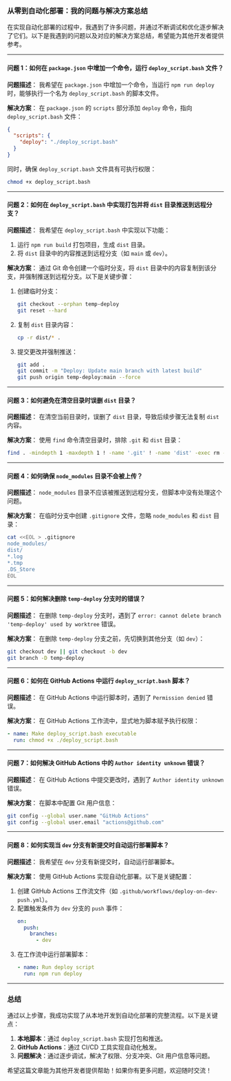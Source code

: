 ### 从零到自动化部署：我的问题与解决方案总结

在实现自动化部署的过程中，我遇到了许多问题，并通过不断调试和优化逐步解决了它们。以下是我遇到的问题以及对应的解决方案总结，希望能为其他开发者提供参考。

---

#### **问题 1：如何在 `package.json` 中增加一个命令，运行 `deploy_script.bash` 文件？**

**问题描述**：
我希望在 `package.json` 中增加一个命令，当运行 `npm run deploy` 时，能够执行一个名为 `deploy_script.bash` 的脚本文件。

**解决方案**：
在 `package.json` 的 `scripts` 部分添加 `deploy` 命令，指向 `deploy_script.bash` 文件：
```json
{
  "scripts": {
    "deploy": "./deploy_script.bash"
  }
}
```
同时，确保 `deploy_script.bash` 文件具有可执行权限：
```bash
chmod +x deploy_script.bash
```

---

#### **问题 2：如何在 `deploy_script.bash` 中实现打包并将 `dist` 目录推送到远程分支？**

**问题描述**：
我希望在 `deploy_script.bash` 中实现以下功能：
1. 运行 `npm run build` 打包项目，生成 `dist` 目录。
2. 将 `dist` 目录中的内容推送到远程分支（如 `main` 或 `dev`）。

**解决方案**：
通过 Git 命令创建一个临时分支，将 `dist` 目录中的内容复制到该分支，并强制推送到远程分支。以下是关键步骤：
1. 创建临时分支：
   ```bash
   git checkout --orphan temp-deploy
   git reset --hard
   ```
2. 复制 `dist` 目录内容：
   ```bash
   cp -r dist/* .
   ```
3. 提交更改并强制推送：
   ```bash
   git add .
   git commit -m "Deploy: Update main branch with latest build"
   git push origin temp-deploy:main --force
   ```

---

#### **问题 3：如何避免在清空目录时误删 `dist` 目录？**

**问题描述**：
在清空当前目录时，误删了 `dist` 目录，导致后续步骤无法复制 `dist` 内容。

**解决方案**：
使用 `find` 命令清空目录时，排除 `.git` 和 `dist` 目录：
```bash
find . -mindepth 1 -maxdepth 1 ! -name '.git' ! -name 'dist' -exec rm -rf {} +
```

---

#### **问题 4：如何确保 `node_modules` 目录不会被上传？**

**问题描述**：
`node_modules` 目录不应该被推送到远程分支，但脚本中没有处理这个问题。

**解决方案**：
在临时分支中创建 `.gitignore` 文件，忽略 `node_modules` 和 `dist` 目录：
```bash
cat <<EOL > .gitignore
node_modules/
dist/
*.log
*.tmp
.DS_Store
EOL
```

---

#### **问题 5：如何解决删除 `temp-deploy` 分支时的错误？**

**问题描述**：
在删除 `temp-deploy` 分支时，遇到了 `error: cannot delete branch 'temp-deploy' used by worktree` 错误。

**解决方案**：
在删除 `temp-deploy` 分支之前，先切换到其他分支（如 `dev`）：
```bash
git checkout dev || git checkout -b dev
git branch -D temp-deploy
```

---

#### **问题 6：如何在 GitHub Actions 中运行 `deploy_script.bash` 脚本？**

**问题描述**：
在 GitHub Actions 中运行脚本时，遇到了 `Permission denied` 错误。

**解决方案**：
在 GitHub Actions 工作流中，显式地为脚本赋予执行权限：
```yaml
- name: Make deploy_script.bash executable
  run: chmod +x ./deploy_script.bash
```

---

#### **问题 7：如何解决 GitHub Actions 中的 `Author identity unknown` 错误？**

**问题描述**：
在 GitHub Actions 中提交更改时，遇到了 `Author identity unknown` 错误。

**解决方案**：
在脚本中配置 Git 用户信息：
```bash
git config --global user.name "GitHub Actions"
git config --global user.email "actions@github.com"
```

---

#### **问题 8：如何实现当 `dev` 分支有新提交时自动运行部署脚本？**

**问题描述**：
我希望在 `dev` 分支有新提交时，自动运行部署脚本。

**解决方案**：
使用 GitHub Actions 实现自动化部署。以下是关键配置：
1. 创建 GitHub Actions 工作流文件（如 `.github/workflows/deploy-on-dev-push.yml`）。
2. 配置触发条件为 `dev` 分支的 `push` 事件：
   ```yaml
   on:
     push:
       branches:
         - dev
   ```
3. 在工作流中运行部署脚本：
   ```yaml
   - name: Run deploy script
     run: npm run deploy
   ```

---

### 总结

通过以上步骤，我成功实现了从本地开发到自动化部署的完整流程。以下是关键点：
1. **本地脚本**：通过 `deploy_script.bash` 实现打包和推送。
2. **GitHub Actions**：通过 CI/CD 工具实现自动化触发。
3. **问题解决**：通过逐步调试，解决了权限、分支冲突、Git 用户信息等问题。

希望这篇文章能为其他开发者提供帮助！如果你有更多问题，欢迎随时交流！
